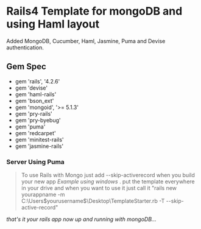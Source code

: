 # Rails4 Template for mongoDB and using Haml layout

Added MongoDB, Cucumber, Haml, Jasmine, Puma and Devise authentication.

## Gem Spec ##

* gem 'rails', '4.2.6'
* gem 'devise'
* gem 'haml-rails'
* gem 'bson_ext'
* gem 'mongoid', '>= 5.1.3'
* gem 'pry-rails'
* gem 'pry-byebug'
* gem 'puma'
* gem 'redcarpet'
* gem 'minitest-rails'
* gem 'jasmine-rails'

### Server Using Puma  ###

> To use Rails with Mongo just add --skip-activerecord when you build your new app
> *Example using windows*
> . put the template everywhere in your drive and when you want to use it just call it
> "rails new yourappname -m C:\Users\$yourusername$\Desktop\TemplateStarter.rb -T --skip-active-record"

*that's it your rails app now up and running with mongoDB...*